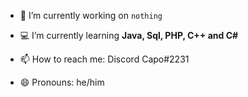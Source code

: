 





- 🔭 I’m currently working on `nothing`
- 💻 I’m currently learning **Java, Sql, PHP, C++ and C#**

- 📫 How to reach me: Discord Capo#2231
- 😄 Pronouns: he/him


